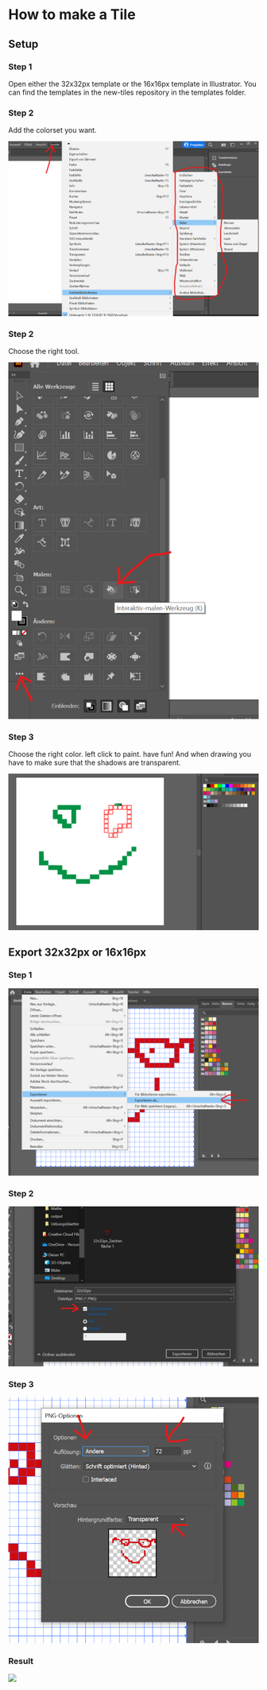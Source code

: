 # How to make a Tile 

## Setup

### Step 1

Open either the 32x32px template or the 16x16px template in Illustrator. 
You can find the templates in the new-tiles repository in the templates folder.

### Step 2

Add the colorset you want.

![](setup1.png)


### Step 2

Choose the right tool.

![](setup2.png)


### Step 3

Choose the right color. left click to paint. have fun!
And when drawing you have to make sure that the shadows are transparent.

![](setup3.png)



## Export 32x32px or 16x16px

### Step 1

![](32x32ex1.png)

### Step 2

![](32x32ex2.png)

### Step 3

![](32x32ex3.png)

### Result

![](32x32px_Zeichenfl%C3%A4che%201.png)


